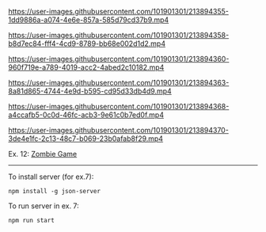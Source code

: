
https://user-images.githubusercontent.com/101901301/213894355-1dd9886a-a074-4e6e-857a-585d79cd37b9.mp4


https://user-images.githubusercontent.com/101901301/213894358-b8d7ec84-fff4-4cd9-8789-bb68e002d1d2.mp4


https://user-images.githubusercontent.com/101901301/213894360-960f719e-a789-4019-acc2-4abed2c10182.mp4


https://user-images.githubusercontent.com/101901301/213894363-8a81d865-4744-4e9d-b595-cd95d33db4d9.mp4


https://user-images.githubusercontent.com/101901301/213894368-a4ccafb5-0c0d-46fc-acb3-9e61c0b7ed0f.mp4


https://user-images.githubusercontent.com/101901301/213894370-3de4e1fc-2c13-48c7-b069-23b0afab8f29.mp4


Ex. 12: [Zombie Game](https://github.com/marcepanowyy/ZombieGame)

------

To install server (for ex.7):

```
npm install -g json-server
```

To run server in ex. 7:

```
npm run start
```
